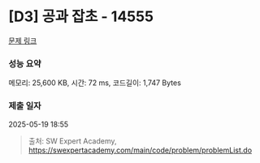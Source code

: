 # [D3] 공과 잡초 - 14555 

[문제 링크](https://swexpertacademy.com/main/code/problem/problemDetail.do?contestProbId=AYGtoa3qARcDFARC) 

### 성능 요약

메모리: 25,600 KB, 시간: 72 ms, 코드길이: 1,747 Bytes

### 제출 일자

2025-05-19 18:55



> 출처: SW Expert Academy, https://swexpertacademy.com/main/code/problem/problemList.do